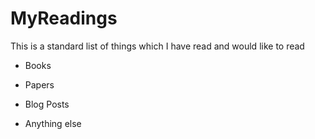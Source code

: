 # MyReadings

This is a standard list of things which I have read and would like to read

* Books

* Papers

* Blog Posts

* Anything else 

